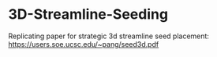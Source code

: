 # 3D-Streamline-Seeding
Replicating paper for strategic 3d streamline seed placement: https://users.soe.ucsc.edu/~pang/seed3d.pdf
